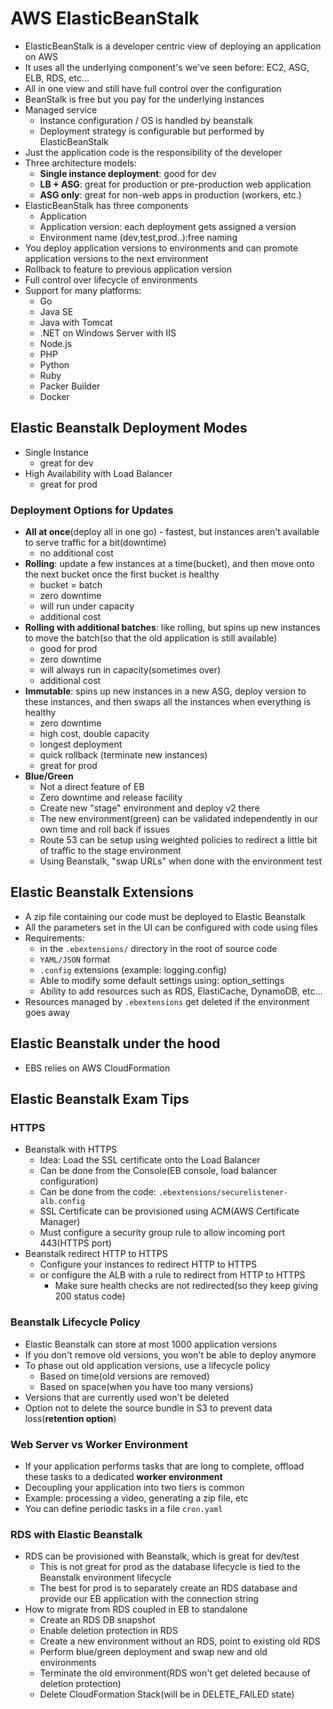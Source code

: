 # AWS ElasticBeanStalk
* ElasticBeanStalk is a developer centric view of deploying an application on AWS
* It uses all the underlying component's we've seen before: EC2, ASG, ELB, RDS, etc...
* All in one view and still have full control over the configuration
* BeanStalk is free but you pay for the underlying instances
* Managed service
	* Instance configuration / OS is handled by beanstalk
	* Deployment strategy is configurable but performed by ElasticBeanStalk
* Just the application code is the responsibility of the developer
* Three architecture models:
	* **Single instance deployment**: good for dev
	* **LB + ASG**: great for production or pre-production web application
	* **ASG only**: great for non-web apps in production (workers, etc.)
* ElasticBeanStalk has three components
	* Application
	* Application version: each deployment gets assigned a version
	* Environment name (dev,test,prod..):free naming
* You deploy application versions to environments and can promote application versions to the next environment
* Rollback to feature to previous application version
* Full control over lifecycle of environments
* Support for many platforms:
	* Go
	* Java SE
	* Java with Tomcat
	* .NET on Windows Server with IIS
	* Node.js
	* PHP
	* Python
	* Ruby
	* Packer Builder
	* Docker

## Elastic Beanstalk Deployment Modes
* Single Instance
	* great for dev
* High Availability with Load Balancer
	* great for prod

### Deployment Options for Updates
* **All at once**(deploy all in one go) - fastest, but instances aren't available to serve traffic for a bit(downtime)
	* no additional cost
* **Rolling**: update a few instances at a time(bucket), and then move onto the next bucket once the first bucket is healthy
	* bucket = batch
	* zero downtime
	* will run under capacity 
	* additional cost
* **Rolling with additional batches**: like rolling, but spins up new instances to move the batch(so that the old application is still available)
	* good for prod
	* zero downtime
	* will always run in capacity(sometimes over)
	* additional cost
* **Immutable**: spins up new instances in a new ASG, deploy version to these instances, and then swaps all the instances when everything is healthy
	* zero downtime
	* high cost, double capacity
	* longest deployment
	* quick rollback (terminate new instances)
	* great for prod
* **Blue/Green**
	* Not a direct feature of EB
	* Zero downtime and release facility
	* Create new "stage" environment and deploy v2 there
	* The new environment(green) can be validated independently in our own time and roll back if issues
	* Route 53 can be setup using weighted policies to redirect a little bit of traffic to the stage environment
	* Using Beanstalk, "swap URLs" when done with the environment test

## Elastic Beanstalk Extensions
* A zip file containing our code must be deployed to Elastic Beanstalk
* All the parameters set in the UI can be configured with code using files
* Requirements:
	* in the `.ebextensions/` directory in the root of source code
	* `YAML/JSON` format
	* `.config` extensions (example: logging.config)
	* Able to modify some default settings using: option_settings
	* Ability to  add resources such as RDS, ElastiCache, DynamoDB, etc...
* Resources managed by `.ebextensions` get deleted if the environment goes away

## Elastic Beanstalk under the hood
* EBS relies on AWS CloudFormation

## Elastic Beanstalk Exam Tips

### HTTPS 
* Beanstalk with HTTPS
	* Idea: Load the SSL certificate onto the Load Balancer
	* Can be done from the Console(EB console, load balancer configuration)
	* Can be done from the code: `.ebextensions/securelistener-alb.config`
	* SSL Certificate can be provisioned using ACM(AWS Certificate Manager)
	* Must configure a security group rule to allow incoming port 443(HTTPS port)
* Beanstalk redirect HTTP to HTTPS
	* Configure your instances to redirect HTTP to HTTPS
	* or configure the ALB with a rule to redirect from HTTP to HTTPS
		* Make sure health checks are not redirected(so they keep giving 200 status code)

### Beanstalk Lifecycle Policy
* Elastic Beanstalk can store at most 1000 application versions
* If you don't remove old versions, you won't be able to deploy anymore
* To phase out old application versions, use a lifecycle policy
	* Based on time(old versions are removed)
	* Based on space(when you have too many versions)
* Versions that are currently used won't be deleted
* Option not to delete the source bundle in S3 to prevent data loss(**retention option**)

### Web Server vs Worker Environment
* If your application performs tasks that are long to complete, offload these tasks to a dedicated **worker environment**
* Decoupling your application into two tiers is common
* Example: processing a video, generating a zip file, etc
* You can define periodic tasks in a file `cron.yaml`

### RDS with Elastic Beanstalk
* RDS can be provisioned with Beanstalk, which is great for dev/test
	* This is not great for prod as the database lifecycle is tied to the Beanstalk environment lifecycle
	* The best for prod is to separately create an RDS database and provide our EB application with the connection string
* How to migrate from RDS coupled in EB to standalone
	* Create an RDS DB snapshot
	* Enable deletion protection in RDS
	* Create a new environment without an RDS, point to existing old RDS 
	* Perform blue/green deployment and swap new and old environments
	* Terminate the old environment(RDS won't get deleted because of deletion protection)
	* Delete CloudFormation Stack(will be in DELETE_FAILED state)
